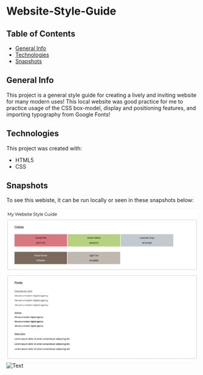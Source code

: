 # Website-Style-Guide

## Table of Contents
* [General Info](#general-info)
* [Technologies](#technologies)
* [Snapshots](#snapshots)

## General Info
This project is a general style guide for creating a lively and inviting website for many modern uses!
This local website was good practice for me to practice usage of the CSS box-model, display and positioning features, and importing typography from Google Fonts!

## Technologies
This project was created with:
* HTML5
* CSS

## Snapshots
To see this webiste, it can be run locally or seen in these snapshots below:

![Colors](snapshots/Colors.png "Colors")
![Fonts](snapshots/Fonts.png "Fonts")
![Text](snapshots/style.png "Text")
